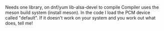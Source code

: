 Needs one library, on dnf/yum lib-alsa-devel to compile
Compiler uses the meson build system (install meson).
In the code I load the PCM device called "default".
If it doesn't work on your system and you work out what
does, tell me!

